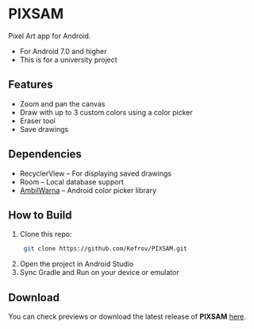 # PIXSAM
Pixel Art app for Android.

- For Android 7.0 and higher
- This is for a university project

## Features
- Zoom and pan the canvas
- Draw with up to 3 custom colors using a color picker
- Eraser tool
- Save drawings

## Dependencies
- RecyclerView – For displaying saved drawings
- Room – Local database support
- [AmbilWarna](https://github.com/yukuku/ambilwarna) – Android color picker library

## How to Build
1. Clone this repo:
   ```bash
    git clone https://github.com/Kefrov/PIXSAM.git
    ```
2. Open the project in Android Studio
3. Sync Gradle and Run on your device or emulator

## Download
You can check previews or download the latest release of **PIXSAM** [here](https://github.com/Kefrov/PIXSAM/releases).
